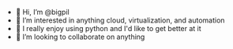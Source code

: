 - 👋 Hi, I’m @bigpil
- 👀 I’m interested in anything cloud, virtualization, and automation
- 🌱 I really enjoy using python and I'd like to get better at it 
- 💞️ I’m looking to collaborate on anything

<!---
bigpil/bigpil is a ✨ special ✨ repository because its `README.md` (this file) appears on your GitHub profile.
You can click the Preview link to take a look at your changes.
--->
